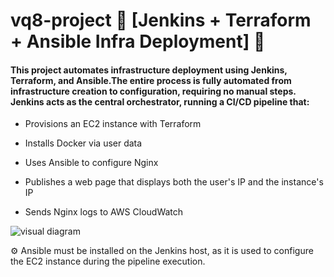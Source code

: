# vq8-project 🚀 [Jenkins + Terraform + Ansible Infra Deployment] 🚀

#### This project automates infrastructure deployment using Jenkins, Terraform, and Ansible.The entire process is fully automated from infrastructure creation to configuration, requiring no manual steps.  Jenkins acts as the central orchestrator, running a CI/CD pipeline that:

- Provisions an EC2 instance with Terraform

- Installs Docker via user data

- Uses Ansible to configure Nginx

- Publishes a web page that displays both the user's IP and the instance's IP

- Sends Nginx logs to AWS CloudWatch

![visual diagram](https://github.com/user-attachments/assets/3e55f321-442c-433f-8892-15a977b11553)

⚙️ Ansible must be installed on the Jenkins host, as it is used to configure the EC2 instance during the pipeline execution.
